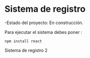 <h1>Sistema de registro</h1>

-Estado del proyecto: En construcción.

Para ejecutar el sistema debes poner :

```npm install react```

Sistema de registro 2